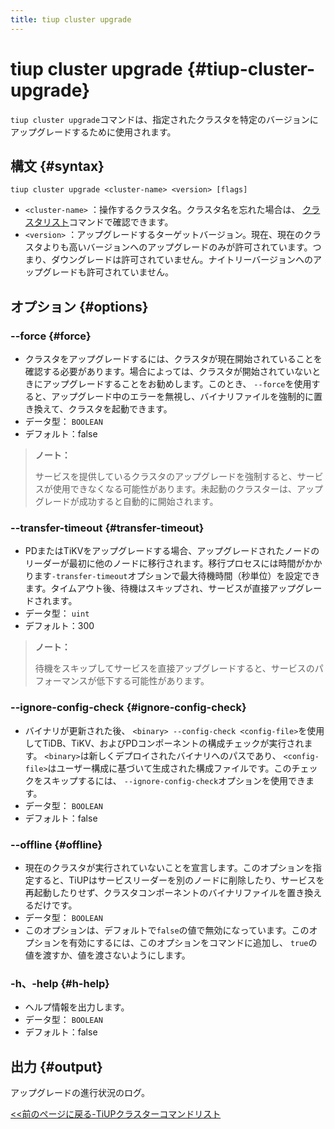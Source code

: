 ```yaml
---
title: tiup cluster upgrade
---
```


# tiup cluster upgrade {#tiup-cluster-upgrade}

`tiup cluster upgrade`コマンドは、指定されたクラスタを特定のバージョンにアップグレードするために使用されます。

## 構文 {#syntax}

```shell
tiup cluster upgrade <cluster-name> <version> [flags]
```

-   `<cluster-name>` ：操作するクラスタ名。クラスタ名を忘れた場合は、 [クラスタリスト](/tiup/tiup-component-cluster-list.md)コマンドで確認できます。
-   `<version>` ：アップグレードするターゲットバージョン。現在、現在のクラスタよりも高いバージョンへのアップグレードのみが許可されています。つまり、ダウングレードは許可されていません。ナイトリーバージョンへのアップグレードも許可されていません。

## オプション {#options}

### &#x20;--force {#force}

-   クラスタをアップグレードするには、クラスタが現在開始されていることを確認する必要があります。場合によっては、クラスタが開始されていないときにアップグレードすることをお勧めします。このとき、 `--force`を使用すると、アップグレード中のエラーを無視し、バイナリファイルを強制的に置き換えて、クラスタを起動できます。
-   データ型： `BOOLEAN`
-   デフォルト：false

> **ノート：**
>
> サービスを提供しているクラスタのアップグレードを強制すると、サービスが使用できなくなる可能性があります。未起動のクラスターは、アップグレードが成功すると自動的に開始されます。

### --transfer-timeout {#transfer-timeout}

-   PDまたはTiKVをアップグレードする場合、アップグレードされたノードのリーダーが最初に他のノードに移行されます。移行プロセスには時間がかかります`-transfer-timeout`オプションで最大待機時間（秒単位）を設定できます。タイムアウト後、待機はスキップされ、サービスが直接アップグレードされます。
-   データ型： `uint`
-   デフォルト：300

> **ノート：**
>
> 待機をスキップしてサービスを直接アップグレードすると、サービスのパフォーマンスが低下する可能性があります。

### --ignore-config-check {#ignore-config-check}

-   バイナリが更新された後、 `<binary> --config-check <config-file>`を使用してTiDB、TiKV、およびPDコンポーネントの構成チェックが実行されます。 `<binary>`は新しくデプロイされたバイナリへのパスであり、 `<config-file>`はユーザー構成に基づいて生成された構成ファイルです。このチェックをスキップするには、 `--ignore-config-check`オプションを使用できます。
-   データ型： `BOOLEAN`
-   デフォルト：false

### &#x20;--offline {#offline}

-   現在のクラスタが実行されていないことを宣言します。このオプションを指定すると、TiUPはサービスリーダーを別のノードに削除したり、サービスを再起動したりせず、クラスタコンポーネントのバイナリファイルを置き換えるだけです。
-   データ型： `BOOLEAN`
-   このオプションは、デフォルトで`false`の値で無効になっています。このオプションを有効にするには、このオプションをコマンドに追加し、 `true`の値を渡すか、値を渡さないようにします。

### -h、-help {#h-help}

-   ヘルプ情報を出力します。
-   データ型： `BOOLEAN`
-   デフォルト：false

## 出力 {#output}

アップグレードの進行状況のログ。

[&lt;&lt;前のページに戻る-TiUPクラスターコマンドリスト](/tiup/tiup-component-cluster.md#command-list)
